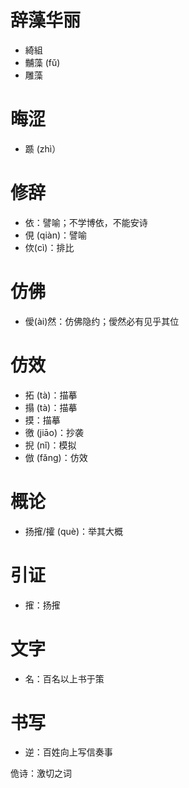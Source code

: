 # 辞藻华丽
* 綺組
* 黼藻 (fǔ)
* 雕藻
# 晦涩
* 踬 (zhì）
# 修辞
* 依：譬喻；不学博依，不能安诗
* 俔 (qiàn)：譬喻
* 佽(cì)：排比
# 仿佛
* 僾(ài)然：仿佛隐约；僾然必有见乎其位
# 仿效
* 拓 (tà)：描摹
* 搨 (tà)：描摹
* 摸：描摹
* 徼 (jiāo)：抄袭
* 掜 (nǐ)：模拟
* 倣 (fǎng)：仿效

# 概论
* 扬㩁/攉 (què)：举其大概
# 引证
* 㩁：扬㩁

# 文字
* 名：百名以上书于策

# 书写
* 逆：百姓向上写信奏事

佹诗：激切之词